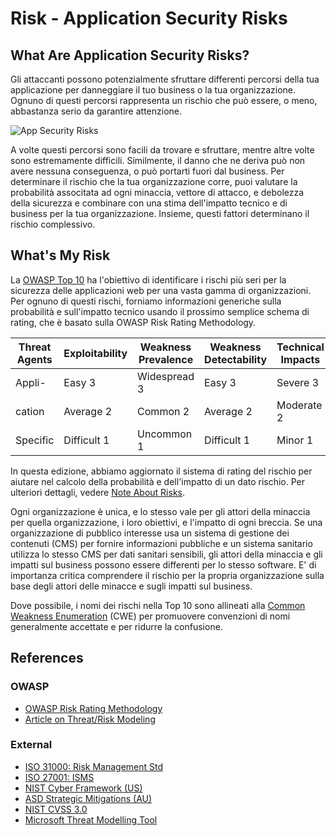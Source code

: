 # Risk - Application Security Risks

## What Are Application Security Risks?

Gli attaccanti possono potenzialmente sfruttare differenti percorsi della tua applicazione per danneggiare il tuo business o la tua organizzazione. Ognuno di questi percorsi rappresenta un rischio che può essere, o meno, abbastanza serio da garantire attenzione. 

![App Security Risks](images/0x10-risk-1.png)

A volte questi percorsi sono facili da trovare e sfruttare, mentre altre volte sono estremamente difficili. Similmente, il danno che ne deriva può non avere nessuna conseguenza, o può portarti fuori dal business. Per determinare il rischio che la tua organizzazione corre, puoi valutare la probabilità associtata ad ogni minaccia, vettore di attacco, e debolezza della sicurezza e combinare con una stima dell'impatto tecnico e di business per la tua organizzazione. Insieme, questi fattori determinano il rischio complessivo.

## What's My Risk

La [OWASP Top 10](https://www.owasp.org/index.php/Top10) ha l'obiettivo di identificare i rischi più seri per la sicurezza delle applicazioni web per una vasta gamma di organizzazioni. Per ognuno di questi rischi, forniamo informazioni generiche sulla probabilità e sull'impatto tecnico usando il prossimo semplice schema di rating, che è basato sulla OWASP Risk Rating Methodology.  

| Threat Agents | Exploitability | Weakness Prevalence | Weakness Detectability | Technical Impacts | Business Impacts |
| -- | -- | -- | -- | -- | -- |
| Appli-   | Easy 3 | Widespread 3 | Easy 3 | Severe 3 | Business     |
| cation   | Average 2 | Common 2 | Average 2 | Moderate 2 | Specific |
| Specific | Difficult 1 | Uncommon 1 | Difficult 1 | Minor 1 |       |

In questa edizione, abbiamo aggiornato il sistema di rating del rischio per aiutare nel calcolo della probabilità e dell'impatto di un dato rischio. Per ulteriori dettagli, vedere [Note About Risks](0xc0-note-about-risks.md). 

Ogni organizzazione è unica, e lo stesso vale per gli attori della minaccia per quella organizzazione, i loro obiettivi, e l'impatto di ogni breccia. Se una organizzazione di pubblico interesse usa un sistema di gestione dei contenuti (CMS) per fornire informazioni pubbliche e un sistema sanitario utilizza lo stesso CMS per dati sanitari sensibili, gli attori della minaccia e gli impatti sul business possono essere differenti per lo stesso software. E' di importanza critica comprendere il rischio per la propria organizzazione sulla base degli attori delle minacce e sugli impatti sul business. 

Dove possibile, i nomi dei rischi nella Top 10 sono allineati alla [Common Weakness Enumeration](https://cwe.mitre.org/) (CWE) per promuovere convenzioni di nomi generalmente accettate e per ridurre la confusione.

## References

### OWASP

* [OWASP Risk Rating Methodology](https://www.owasp.org/index.php/OWASP_Risk_Rating_Methodology)
* [Article on Threat/Risk Modeling](https://www.owasp.org/index.php/Threat_Risk_Modeling)

### External

* [ISO 31000: Risk Management Std](https://www.iso.org/iso-31000-risk-management.html)
* [ISO 27001: ISMS](https://www.iso.org/isoiec-27001-information-security.html)
* [NIST Cyber Framework (US)](https://www.nist.gov/cyberframework)
* [ASD Strategic Mitigations (AU)](https://www.asd.gov.au/infosec/mitigationstrategies.htm)
* [NIST CVSS 3.0](https://nvd.nist.gov/vuln-metrics/cvss/v3-calculator)
* [Microsoft Threat Modelling Tool](https://www.microsoft.com/en-us/download/details.aspx?id=49168)

